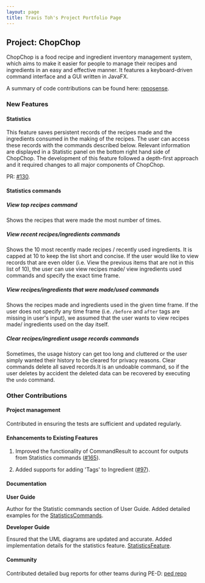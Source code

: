 ```yaml
---
layout: page
title: Travis Toh's Project Portfolio Page
---
```


## Project: ChopChop

ChopChop is a food recipe and ingredient inventory management system, which aims to make it easier for people to manage their recipes and ingredients in an easy and effective manner. It features a keyboard-driven command interface and a GUI written in JavaFX.

A summary of code contributions can be found here: [reposense](https://nus-cs2103-ay2021s1.github.io/tp-dashboard/#breakdown=true&search=trav1st).

### New Features

#### Statistics

This feature saves persistent records of the recipes made and the ingredients consumed in the making of the recipes. The user can access these records with the commands described below. Relevant information are displayed in a Statistic panel on the bottom right hand side of ChopChop. The development of this feature followed a depth-first approach and it required changes to all major components of ChopChop.

PR: [#130](https://github.com/AY2021S1-CS2103T-T10-3/tp/pull/130).

#### Statistics commands

##### View top recipes command

Shows the recipes that were made the most number of times.

##### View recent recipes/ingredients commands

Shows the 10 most recently made recipes / recently used ingredients. It is capped at 10 to keep the list short and concise. If the user would like to view records that are even older (i.e. View the previous items that are not in this list of 10), the user can use view recipes made/ view ingredients used commands and specify the exact time frame.

##### View recipes/ingredients that were made/used commands

Shows the recipes made and ingredients used in the given time frame. If the user does not specify any time frame (i.e. `/before` and `after` tags are missing in user's input), we assumed that the user wants to view recipes made/ ingredients used on the day itself.

##### Clear recipes/ingredient usage records commands

Sometimes, the usage history can get too long and cluttered or the user simply wanted their history to be cleared for privacy reasons. Clear commands delete all saved records.It is an undoable command, so if the user deletes by accident the deleted data can be recovered by executing the `undo` command.


### Other Contributions

#### Project management

Contributed in ensuring the tests are sufficient and updated regularly.

#### Enhancements to Existing Features

1. Improved the functionality of CommandResult to account for outputs from Statistics commands ([#165](https://github.com/AY2021S1-CS2103T-T10-3/tp/pull/165)).

2. Added supports for adding 'Tags' to Ingredient ([#97](https://github.com/AY2021S1-CS2103T-T10-3/tp/pull/97)).

#### Documentation
**User Guide**

Author for the Statistic commands section of User Guide. Added detailed examples for the [StatisticsCommands](https://ay2021s1-cs2103t-t10-3.github.io/tp/UserGuide.html#56statistics-commands).

**Developer Guide**

Ensured that the UML diagrams are updated and accurate. Added implementation details for the statistics feature. [StatisticsFeature](https://github.com/AY2021S1-CS2103T-T10-3/tp/blob/master/docs/DeveloperGuide.md#45statistics-feature).


#### Community

Contributed detailed bug reports for other teams during PE-D: [ped repo](https://github.com/trav1st/ped/issues)
